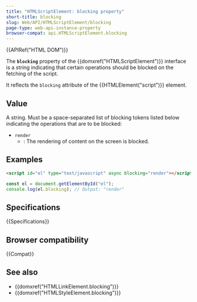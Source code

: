 ```yaml
---
title: "HTMLScriptElement: blocking property"
short-title: blocking
slug: Web/API/HTMLScriptElement/blocking
page-type: web-api-instance-property
browser-compat: api.HTMLScriptElement.blocking
---
```


{{APIRef("HTML DOM")}}

The **`blocking`** property of the {{domxref("HTMLScriptElement")}} interface is a string indicating that certain operations should be blocked on the fetching of the script.

It reflects the `blocking` attribute of the {{HTMLElement("script")}} element.

## Value

A string. Must be a space-separated list of blocking tokens listed below indicating the operations that are to be blocked:

- `render`
  - : The rendering of content on the screen is blocked.

## Examples

```html
<script id="el" type="text/javascript" async blocking="render"></script>
```

```js
const el = document.getElementById("el");
console.log(el.blocking); // Output: "render"
```

## Specifications

{{Specifications}}

## Browser compatibility

{{Compat}}

## See also

- {{domxref("HTMLLinkElement.blocking")}}
- {{domxref("HTMLStyleElement.blocking")}}
